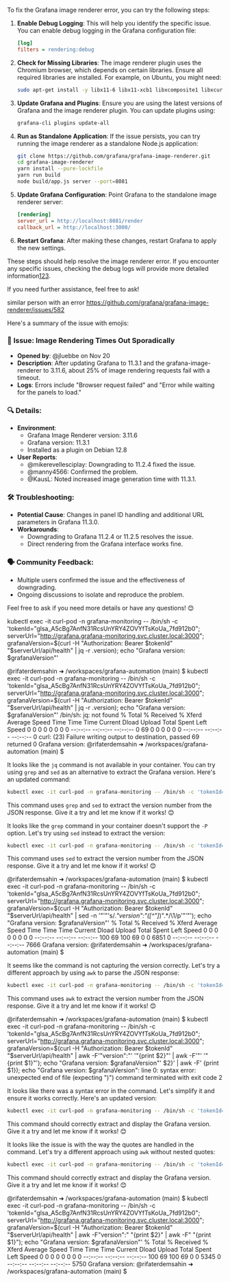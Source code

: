 To fix the Grafana image renderer error, you can try the following steps:

1. **Enable Debug Logging**: This will help you identify the specific issue. You can enable debug logging in the Grafana configuration file:
    ```ini
    [log]
    filters = rendering:debug
    ```

2. **Check for Missing Libraries**: The image renderer plugin uses the Chromium browser, which depends on certain libraries. Ensure all required libraries are installed. For example, on Ubuntu, you might need:
    ```bash
    sudo apt-get install -y libx11-6 libx11-xcb1 libxcomposite1 libxcursor1 libxdamage1 libxext6 libxfixes3 libxi6 libxrender1 libxtst6 libglib2.0-0 libnss3 libcups2 libdbus-1-3 libxss1 libxrandr2 libgtk-3-0 libasound2 libxcb-dri3-0 libgbm1 libxshmfence1
    ```

3. **Update Grafana and Plugins**: Ensure you are using the latest versions of Grafana and the image renderer plugin. You can update plugins using:
    ```bash
    grafana-cli plugins update-all
    ```

4. **Run as Standalone Application**: If the issue persists, you can try running the image renderer as a standalone Node.js application:
    ```bash
    git clone https://github.com/grafana/grafana-image-renderer.git
    cd grafana-image-renderer
    yarn install --pure-lockfile
    yarn run build
    node build/app.js server --port=8081
    ```

5. **Update Grafana Configuration**: Point Grafana to the standalone image renderer server:
    ```ini
    [rendering]
    server_url = http://localhost:8081/render
    callback_url = http://localhost:3000/
    ```

6. **Restart Grafana**: After making these changes, restart Grafana to apply the new settings.

These steps should help resolve the image renderer error. If you encounter any specific issues, checking the debug logs will provide more detailed information[1](https://community.grafana.com/t/grafana-image-renderer-error-after-update/90515)[2](https://grafana.com/docs/grafana/latest/setup-grafana/image-rendering/troubleshooting/)[3](https://grafana.com/grafana/plugins/grafana-image-renderer/).

If you need further assistance, feel free to ask!


similar person with an error
https://github.com/grafana/grafana-image-renderer/issues/582

Here's a summary of the issue with emojis:

### 🐛 **Issue**: Image Rendering Times Out Sporadically
- **Opened by**: @jluebbe on Nov 20
- **Description**: After updating Grafana to 11.3.1 and the grafana-image-renderer to 3.11.6, about 25% of image rendering requests fail with a timeout.
- **Logs**: Errors include "Browser request failed" and "Error while waiting for the panels to load."

### 🔍 **Details**:
- **Environment**:
  - Grafana Image Renderer version: 3.11.6
  - Grafana version: 11.3.1
  - Installed as a plugin on Debian 12.8
- **User Reports**:
  - @mikerevellesciplay: Downgrading to 11.2.4 fixed the issue.
  - @manny4566: Confirmed the problem.
  - @KausL: Noted increased image generation time with 11.3.1.

### 🛠️ **Troubleshooting**:
- **Potential Cause**: Changes in panel ID handling and additional URL parameters in Grafana 11.3.0.
- **Workarounds**:
  - Downgrading to Grafana 11.2.4 or 11.2.5 resolves the issue.
  - Direct rendering from the Grafana interface works fine.

### 🗣️ **Community Feedback**:
- Multiple users confirmed the issue and the effectiveness of downgrading.
- Ongoing discussions to isolate and reproduce the problem.

Feel free to ask if you need more details or have any questions! 😊


kubectl exec -it curl-pod -n grafana-monitoring -- /bin/sh -c 'tokenId="glsa_A5cBg7AnfN31RcsUnYRY4ZOVYfTsKoUa_7fd912b0"; serverUrl="http://grafana.grafana-monitoring.svc.cluster.local:3000"; grafanaVersion=$(curl -H "Authorization: Bearer $tokenId" "$serverUrl/api/health" | jq -r .version); echo "Grafana version: $grafanaVersion"'

@rifaterdemsahin ➜ /workspaces/grafana-automation (main) $ kubectl exec -it curl-pod -n grafana-monitoring -- /bin/sh -c 'tokenId="glsa_A5cBg7AnfN31RcsUnYRY4ZOVYfTsKoUa_7fd912b0"; serverUrl="http://grafana.grafana-monitoring.svc.cluster.local:3000"; grafanaVersion=$(curl -H "Authorization: Bearer $tokenId" "$serverUrl/api/health" | jq -r .version); echo "Grafana version: $grafanaVersion"'
/bin/sh: jq: not found
  % Total    % Received % Xferd  Average Speed   Time    Time     Time  Current
                                 Dload  Upload   Total   Spent    Left  Speed
  0     0    0     0    0     0      0      0 --:--:-- --:--:-- --:--:--       0    69    0     0    0     0      0      0 --:--:-- --:--:-- --:--:--     0
curl: (23) Failure writing output to destination, passed 69 returned 0
Grafana version: 
@rifaterdemsahin ➜ /workspaces/grafana-automation (main) $

It looks like the `jq` command is not available in your container. You can try using `grep` and `sed` as an alternative to extract the Grafana version. Here's an updated command:

```sh
kubectl exec -it curl-pod -n grafana-monitoring -- /bin/sh -c 'tokenId="glsa_A5cBg7AnfN31RcsUnYRY4ZOVYfTsKoUa_7fd912b0"; serverUrl="http://grafana.grafana-monitoring.svc.cluster.local:3000"; grafanaVersion=$(curl -H "Authorization: Bearer $tokenId" "$serverUrl/api/health" | grep -oP '"'"'\"version\":\"\K[^\"]+'"'"'); echo "Grafana version: $grafanaVersion"'
```

This command uses `grep` and `sed` to extract the version number from the JSON response. Give it a try and let me know if it works! 😊

It looks like the `grep` command in your container doesn't support the `-P` option. Let's try using `sed` instead to extract the version:

```sh
kubectl exec -it curl-pod -n grafana-monitoring -- /bin/sh -c 'tokenId="glsa_A5cBg7AnfN31RcsUnYRY4ZOVYfTsKoUa_7fd912b0"; serverUrl="http://grafana.grafana-monitoring.svc.cluster.local:3000"; grafanaVersion=$(curl -H "Authorization: Bearer $tokenId" "$serverUrl/api/health" | sed -n '"'"'s/.*"version":"\([^"]*\)".*/\1/p'"'"'); echo "Grafana version: $grafanaVersion"'
```

This command uses `sed` to extract the version number from the JSON response. Give it a try and let me know if it works! 😊


@rifaterdemsahin ➜ /workspaces/grafana-automation (main) $ kubectl exec -it curl-pod -n grafana-monitoring -- /bin/sh -c 'tokenId="glsa_A5cBg7AnfN31RcsUnYRY4ZOVYfTsKoUa_7fd912b0"; serverUrl="http://grafana.grafana-monitoring.svc.cluster.local:3000"; grafanaVersion=$(curl -H "Authorization: Bearer $tokenId" "$serverUrl/api/health" | sed -n '"'"'s/.*"version":"\([^"]*\)".*/\1/p'"'"'); echo "Grafana version: $grafanaVersion"'
  % Total    % Received % Xferd  Average Speed   Time    Time     Time  Current
                                 Dload  Upload   Total   Spent    Left  Speed
  0     0    0     0    0     0      0      0 --:--:-- --:--:-- --:--:--     100    69  100    69    0     0   6851      0 --:--:-- --:--:-- --:--:--  7666
Grafana version: 
@rifaterdemsahin ➜ /workspaces/grafana-automation (main) $ 


It seems like the command is not capturing the version correctly. Let's try a different approach by using `awk` to parse the JSON response:

```sh
kubectl exec -it curl-pod -n grafana-monitoring -- /bin/sh -c 'tokenId="glsa_A5cBg7AnfN31RcsUnYRY4ZOVYfTsKoUa_7fd912b0"; serverUrl="http://grafana.grafana-monitoring.svc.cluster.local:3000"; grafanaVersion=$(curl -H "Authorization: Bearer $tokenId" "$serverUrl/api/health" | awk -F'"version":"' '"{print \$2}"' | awk -F'"' '"{print \$1}"'); echo "Grafana version: $grafanaVersion"'
```

This command uses `awk` to extract the version number from the JSON response. Give it a try and let me know if it works! 😊

@rifaterdemsahin ➜ /workspaces/grafana-automation (main) $ kubectl exec -it curl-pod -n grafana-monitoring -- /bin/sh -c 'tokenId="glsa_A5cBg7AnfN31RcsUnYRY4ZOVYfTsKoUa_7fd912b0"; serverUrl="http://grafana.grafana-monitoring.svc.cluster.local:3000"; grafanaVersion=$(curl -H "Authorization: Bearer $tokenId" "$serverUrl/api/health" | awk -F'"version":"' '"{print \$2}"' | awk -F'"' '"{print \$1}"'); echo "Grafana version: $grafanaVersion"'
$2}' | awk -F' {print $1}); echo "Grafana version: $grafanaVersion": line 0: syntax error: unexpected end of file (expecting ")")
command terminated with exit code 2


It looks like there was a syntax error in the command. Let's simplify it and ensure it works correctly. Here's an updated version:

```sh
kubectl exec -it curl-pod -n grafana-monitoring -- /bin/sh -c 'tokenId="glsa_A5cBg7AnfN31RcsUnYRY4ZOVYfTsKoUa_7fd912b0"; serverUrl="http://grafana.grafana-monitoring.svc.cluster.local:3000"; grafanaVersion=$(curl -H "Authorization: Bearer $tokenId" "$serverUrl/api/health" | awk -F\"version\":\" '"'{print $2}'" | awk -F\" '"'{print $1}'"); echo "Grafana version: $grafanaVersion"'
```

This command should correctly extract and display the Grafana version. Give it a try and let me know if it works! 😊


It looks like the issue is with the way the quotes are handled in the command. Let's try a different approach using `awk` without nested quotes:

```sh
kubectl exec -it curl-pod -n grafana-monitoring -- /bin/sh -c 'tokenId="glsa_A5cBg7AnfN31RcsUnYRY4ZOVYfTsKoUa_7fd912b0"; serverUrl="http://grafana.grafana-monitoring.svc.cluster.local:3000"; grafanaVersion=$(curl -H "Authorization: Bearer $tokenId" "$serverUrl/api/health" | awk -F\"version\":\" "{print \$2}" | awk -F\" "{print \$1}"); echo "Grafana version: $grafanaVersion"'
```

This command should correctly extract and display the Grafana version. Give it a try and let me know if it works! 😊


@rifaterdemsahin ➜ /workspaces/grafana-automation (main) $ kubectl exec -it curl-pod -n grafana-monitoring -- /bin/sh -c 'tokenId="glsa_A5cBg7AnfN31RcsUnYRY4ZOVYfTsKoUa_7fd912b0"; serverUrl="http://grafana.grafana-monitoring.svc.cluster.local:3000"; grafanaVersion=$(curl -H "Authorization: Bearer $tokenId" "$serverUrl/api/health" | awk -F\"version\":\" "{print \$2}" | awk -F\" "{print \$1}"); echo "Grafana version: $grafanaVersion"'
  % Total    % Received % Xferd  Average Speed   Time    Time     Time  Current
                                 Dload  Upload   Total   Spent    Left  Speed
  0     0    0     0    0     0      0      0 --:--:-- --:--:-- --:--:--     100    69  100    69    0     0   5345      0 --:--:-- --:--:-- --:--:--  5750
Grafana version: 
@rifaterdemsahin ➜ /workspaces/grafana-automation (main) $ 


